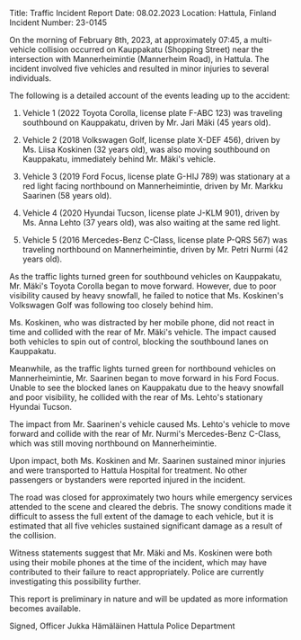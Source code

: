  Title: Traffic Incident Report
Date: 08.02.2023
Location: Hattula, Finland
Incident Number: 23-0145

On the morning of February 8th, 2023, at approximately 07:45, a multi-vehicle collision occurred on Kauppakatu (Shopping Street) near the intersection with Mannerheimintie (Mannerheim Road), in Hattula. The incident involved five vehicles and resulted in minor injuries to several individuals.

The following is a detailed account of the events leading up to the accident:

1. Vehicle 1 (2022 Toyota Corolla, license plate F-ABC 123) was traveling southbound on Kauppakatu, driven by Mr. Jari Mäki (45 years old).

2. Vehicle 2 (2018 Volkswagen Golf, license plate X-DEF 456), driven by Ms. Liisa Koskinen (32 years old), was also moving southbound on Kauppakatu, immediately behind Mr. Mäki's vehicle.

3. Vehicle 3 (2019 Ford Focus, license plate G-HIJ 789) was stationary at a red light facing northbound on Mannerheimintie, driven by Mr. Markku Saarinen (58 years old).

4. Vehicle 4 (2020 Hyundai Tucson, license plate J-KLM 901), driven by Ms. Anna Lehto (37 years old), was also waiting at the same red light.

5. Vehicle 5 (2016 Mercedes-Benz C-Class, license plate P-QRS 567) was traveling northbound on Mannerheimintie, driven by Mr. Petri Nurmi (42 years old).

As the traffic lights turned green for southbound vehicles on Kauppakatu, Mr. Mäki's Toyota Corolla began to move forward. However, due to poor visibility caused by heavy snowfall, he failed to notice that Ms. Koskinen's Volkswagen Golf was following too closely behind him.

Ms. Koskinen, who was distracted by her mobile phone, did not react in time and collided with the rear of Mr. Mäki's vehicle. The impact caused both vehicles to spin out of control, blocking the southbound lanes on Kauppakatu.

Meanwhile, as the traffic lights turned green for northbound vehicles on Mannerheimintie, Mr. Saarinen began to move forward in his Ford Focus. Unable to see the blocked lanes on Kauppakatu due to the heavy snowfall and poor visibility, he collided with the rear of Ms. Lehto's stationary Hyundai Tucson.

The impact from Mr. Saarinen's vehicle caused Ms. Lehto's vehicle to move forward and collide with the rear of Mr. Nurmi's Mercedes-Benz C-Class, which was still moving northbound on Mannerheimintie.

Upon impact, both Ms. Koskinen and Mr. Saarinen sustained minor injuries and were transported to Hattula Hospital for treatment. No other passengers or bystanders were reported injured in the incident.

The road was closed for approximately two hours while emergency services attended to the scene and cleared the debris. The snowy conditions made it difficult to assess the full extent of the damage to each vehicle, but it is estimated that all five vehicles sustained significant damage as a result of the collision.

Witness statements suggest that Mr. Mäki and Ms. Koskinen were both using their mobile phones at the time of the incident, which may have contributed to their failure to react appropriately. Police are currently investigating this possibility further.

This report is preliminary in nature and will be updated as more information becomes available.

Signed,
Officer Jukka Hämäläinen
Hattula Police Department
